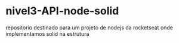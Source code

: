 # nivel3-API-node-solid
repositorio destinado para um projeto de nodejs da rocketseat onde implementamos solid na estrutura
